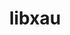 ---
title: "libxau"
layout: cache
categories: [package, develop]
meta: {"versions": ["1.0.8"], "compilers": ["gcc@=11.1.0", "gcc@=11.3.0", "gcc@=7.3.1"], "oss": ["amzn2", "ubuntu20.04", "ubuntu22.04"], "platforms": ["linux"], "targets": ["x86_64_v3"], "stacks": ["aws-isc", "data-vis-sdk", "e4s", "gpu-tests", "ml-linux-x86_64-rocm"], "num_specs": 3, "num_specs_by_stack": {"aws-isc": 1, "ml-linux-x86_64-rocm": 2, "e4s": 1, "gpu-tests": 1, "data-vis-sdk": 1}}
spec_details: [{"hash": "umfkm6vml2yw4iugtz4znsearjachs7l", "compiler": "gcc@=7.3.1", "versions": ["1.0.8"], "os": "amzn2", "platform": "linux", "target": "x86_64_v3", "variants": ["build_system=autotools"], "stacks": ["aws-isc", "ml-linux-x86_64-rocm"], "size": "-", "tarball": "https://binaries.spack.io/develop/build_cache/linux-amzn2-x86_64_v3/gcc-7.3.1/libxau-1.0.8/linux-amzn2-x86_64_v3-gcc-7.3.1-libxau-1.0.8-umfkm6vml2yw4iugtz4znsearjachs7l.spack"}, {"hash": "7yhlel4ijfjgpffafpqca2v72otbc5ld", "compiler": "gcc@=11.1.0", "versions": ["1.0.8"], "os": "ubuntu20.04", "platform": "linux", "target": "x86_64_v3", "variants": ["build_system=autotools"], "stacks": ["e4s", "gpu-tests", "data-vis-sdk"], "size": "-", "tarball": "https://binaries.spack.io/develop/build_cache/linux-ubuntu20.04-x86_64_v3/gcc-11.1.0/libxau-1.0.8/linux-ubuntu20.04-x86_64_v3-gcc-11.1.0-libxau-1.0.8-7yhlel4ijfjgpffafpqca2v72otbc5ld.spack"}, {"hash": "4l63xsbjaafow4jal5ttrqrbyude2kp2", "compiler": "gcc@=11.3.0", "versions": ["1.0.8"], "os": "ubuntu22.04", "platform": "linux", "target": "x86_64_v3", "variants": ["build_system=autotools"], "stacks": ["ml-linux-x86_64-rocm"], "size": "-", "tarball": "https://binaries.spack.io/develop/build_cache/linux-ubuntu22.04-x86_64_v3/gcc-11.3.0/libxau-1.0.8/linux-ubuntu22.04-x86_64_v3-gcc-11.3.0-libxau-1.0.8-4l63xsbjaafow4jal5ttrqrbyude2kp2.spack"}]
---